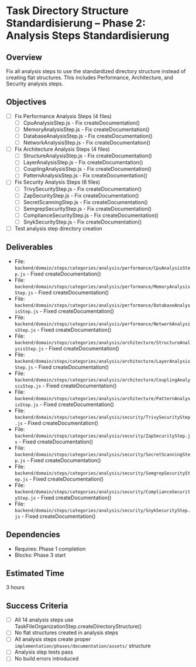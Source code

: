 # Task Directory Structure Standardisierung – Phase 2: Analysis Steps Standardisierung

## Overview
Fix all analysis steps to use the standardized directory structure instead of creating flat structures. This includes Performance, Architecture, and Security analysis steps.

## Objectives
- [ ] Fix Performance Analysis Steps (4 files)
  - [ ] CpuAnalysisStep.js - Fix createDocumentation()
  - [ ] MemoryAnalysisStep.js - Fix createDocumentation()
  - [ ] DatabaseAnalysisStep.js - Fix createDocumentation()
  - [ ] NetworkAnalysisStep.js - Fix createDocumentation()
- [ ] Fix Architecture Analysis Steps (4 files)
  - [ ] StructureAnalysisStep.js - Fix createDocumentation()
  - [ ] LayerAnalysisStep.js - Fix createDocumentation()
  - [ ] CouplingAnalysisStep.js - Fix createDocumentation()
  - [ ] PatternAnalysisStep.js - Fix createDocumentation()
- [ ] Fix Security Analysis Steps (6 files)
  - [ ] TrivySecurityStep.js - Fix createDocumentation()
  - [ ] ZapSecurityStep.js - Fix createDocumentation()
  - [ ] SecretScanningStep.js - Fix createDocumentation()
  - [ ] SemgrepSecurityStep.js - Fix createDocumentation()
  - [ ] ComplianceSecurityStep.js - Fix createDocumentation()
  - [ ] SnykSecurityStep.js - Fix createDocumentation()
- [ ] Test analysis step directory creation

## Deliverables
- File: `backend/domain/steps/categories/analysis/performance/CpuAnalysisStep.js` - Fixed createDocumentation()
- File: `backend/domain/steps/categories/analysis/performance/MemoryAnalysisStep.js` - Fixed createDocumentation()
- File: `backend/domain/steps/categories/analysis/performance/DatabaseAnalysisStep.js` - Fixed createDocumentation()
- File: `backend/domain/steps/categories/analysis/performance/NetworkAnalysisStep.js` - Fixed createDocumentation()
- File: `backend/domain/steps/categories/analysis/architecture/StructureAnalysisStep.js` - Fixed createDocumentation()
- File: `backend/domain/steps/categories/analysis/architecture/LayerAnalysisStep.js` - Fixed createDocumentation()
- File: `backend/domain/steps/categories/analysis/architecture/CouplingAnalysisStep.js` - Fixed createDocumentation()
- File: `backend/domain/steps/categories/analysis/architecture/PatternAnalysisStep.js` - Fixed createDocumentation()
- File: `backend/domain/steps/categories/analysis/security/TrivySecurityStep.js` - Fixed createDocumentation()
- File: `backend/domain/steps/categories/analysis/security/ZapSecurityStep.js` - Fixed createDocumentation()
- File: `backend/domain/steps/categories/analysis/security/SecretScanningStep.js` - Fixed createDocumentation()
- File: `backend/domain/steps/categories/analysis/security/SemgrepSecurityStep.js` - Fixed createDocumentation()
- File: `backend/domain/steps/categories/analysis/security/ComplianceSecurityStep.js` - Fixed createDocumentation()
- File: `backend/domain/steps/categories/analysis/security/SnykSecurityStep.js` - Fixed createDocumentation()

## Dependencies
- Requires: Phase 1 completion
- Blocks: Phase 3 start

## Estimated Time
3 hours

## Success Criteria
- [ ] All 14 analysis steps use TaskFileOrganizationStep.createDirectoryStructure()
- [ ] No flat structures created in analysis steps
- [ ] All analysis steps create proper `implementation/phases/documentation/assets/` structure
- [ ] Analysis step tests pass
- [ ] No build errors introduced
